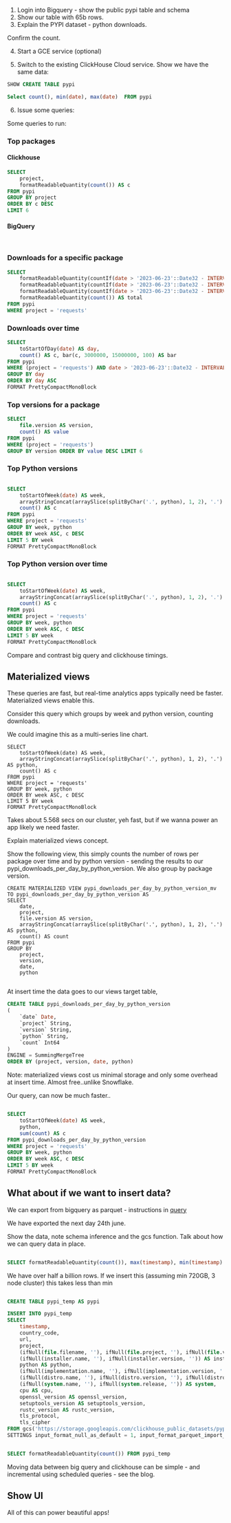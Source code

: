 1. Login into Bigquery - show the public pypi table and schema
2. Show our table with 65b rows.
3. Explain the PYPI dataset - python downloads.

Confirm the count.


4. Start a GCE service (optional)

5. Switch to the existing ClickHouse Cloud service. Show we have the same data:

```sql
SHOW CREATE TABLE pypi

Select count(), min(date), max(date)  FROM pypi

```

6. Issue some queries:

Some queries to run:

### Top packages

#### Clickhouse
```sql
SELECT
    project,
    formatReadableQuantity(count()) AS c
FROM pypi
GROUP BY project
ORDER BY c DESC
LIMIT 6

```

#### BigQuery

```sql



```


### Downloads for a specific package

```sql
SELECT
    formatReadableQuantity(countIf(date > '2023-06-23'::Date32 - INTERVAL 1 DAY)) AS last_day,
    formatReadableQuantity(countIf(date > '2023-06-23'::Date32 - INTERVAL 1 WEEK)) AS last_week,
    formatReadableQuantity(countIf(date > '2023-06-23'::Date32 - INTERVAL 1 MONTH)) AS last_month,
    formatReadableQuantity(count()) AS total
FROM pypi
WHERE project = 'requests'
```

### Downloads over time

```sql
SELECT
    toStartOfDay(date) AS day,
    count() AS c, bar(c, 3000000, 15000000, 100) AS bar
FROM pypi
WHERE (project = 'requests') AND date > '2023-06-23'::Date32 - INTERVAL 1 MONTH
GROUP BY day
ORDER BY day ASC
FORMAT PrettyCompactMonoBlock
```


### Top versions for a package

```sql
SELECT
    file.version AS version,
    count() AS value
FROM pypi
WHERE (project = 'requests') 
GROUP BY version ORDER BY value DESC LIMIT 6

```

### Top Python versions

```sql

SELECT
    toStartOfWeek(date) AS week,
    arrayStringConcat(arraySlice(splitByChar('.', python), 1, 2), '.') AS python,
    count() AS c
FROM pypi
WHERE project = 'requests'
GROUP BY week, python
ORDER BY week ASC, c DESC
LIMIT 5 BY week
FORMAT PrettyCompactMonoBlock

```

### Top Python version over time

```sql

SELECT
    toStartOfWeek(date) AS week,
    arrayStringConcat(arraySlice(splitByChar('.', python), 1, 2), '.') AS python,
    count() AS c
FROM pypi
WHERE project = 'requests'
GROUP BY week, python
ORDER BY week ASC, c DESC
LIMIT 5 BY week
FORMAT PrettyCompactMonoBlock

```

Compare and contrast big query and clickhouse timings.



## Materialized views

These queries are fast, but real-time analytics apps typically need be faster. Materialized views enable this.

Consider this query which groups by week and python version, counting downloads.

We could imagine this as a multi-series line chart.

```
SELECT
    toStartOfWeek(date) AS week,
    arrayStringConcat(arraySlice(splitByChar('.', python), 1, 2), '.') AS python,
    count() AS c
FROM pypi
WHERE project = 'requests'
GROUP BY week, python
ORDER BY week ASC, c DESC
LIMIT 5 BY week
FORMAT PrettyCompactMonoBlock
```

Takes about 5.568 secs on our cluster, yeh fast, but if we wanna power an app likely we need faster.


Explain materialized views concept.


Show the following view, this simply counts the number of rows per package over time and by python version - sending the results to our pypi_downloads_per_day_by_python_version. We also group by package version.


```
CREATE MATERIALIZED VIEW pypi_downloads_per_day_by_python_version_mv TO pypi_downloads_per_day_by_python_version AS
SELECT
    date,
    project,
    file.version AS version,
    arrayStringConcat(arraySlice(splitByChar('.', python), 1, 2), '.') AS python,
    count() AS count
FROM pypi
GROUP BY
    project,
    version,
    date,
    python


```

At insert time the data goes to our views target table,

```sql
CREATE TABLE pypi_downloads_per_day_by_python_version
(
    `date` Date,
    `project` String,
    `version` String,
    `python` String,
    `count` Int64
)
ENGINE = SummingMergeTree
ORDER BY (project, version, date, python)
```


Note: materialized views cost us minimal storage and only some overhead at insert time. Almost free..unlike Snowflake.


Our query, can now be much faster..

```sql

SELECT
    toStartOfWeek(date) AS week,
    python,
    sum(count) AS c
FROM pypi_downloads_per_day_by_python_version
WHERE project = 'requests'
GROUP BY week, python
ORDER BY week ASC, c DESC
LIMIT 5 BY week
FORMAT PrettyCompactMonoBlock

```



## What about if we want to insert data?

We can export from bigquery as parquet - instructions in [query]()

We have exported the next day 24th june.


Show the data, note schema inference and the gcs function. Talk about how we can query data in place.


```sql

SELECT formatReadableQuantity(count()), max(timestamp), min(timestamp) FROM gcs('https://storage.googleapis.com/clickhouse_public_datasets/pypi/file_downloads/2023/06-24-*.parquet')

```

We have over half a billion rows. If we insert this (assuming min 720GB, 3 node cluster) this takes less than min


```sql

CREATE TABLE pypi_temp AS pypi 

INSERT INTO pypi_temp
SELECT
    timestamp,
    country_code,
    url,
    project,
    (ifNull(file.filename, ''), ifNull(file.project, ''), ifNull(file.version, ''), ifNull(file.type, '')) AS file,
    (ifNull(installer.name, ''), ifNull(installer.version, '')) AS installer,
    python AS python,
    (ifNull(implementation.name, ''), ifNull(implementation.version, '')) AS implementation,
    (ifNull(distro.name, ''), ifNull(distro.version, ''), ifNull(distro.id, ''), (ifNull(distro.libc.lib, ''), ifNull(distro.libc.version, ''))) AS distro,
    (ifNull(system.name, ''), ifNull(system.release, '')) AS system,
    cpu AS cpu,
    openssl_version AS openssl_version,
    setuptools_version AS setuptools_version,
    rustc_version AS rustc_version,
    tls_protocol,
    tls_cipher
FROM gcs('https://storage.googleapis.com/clickhouse_public_datasets/pypi/file_downloads/2023/06-24-*.parquet')
SETTINGS input_format_null_as_default = 1, input_format_parquet_import_nested = 1, max_insert_block_size = 100000000, min_insert_block_size_rows = 100000000, min_insert_block_size_bytes = 500000000, parts_to_throw_insert = 50000, max_insert_threads = 16


SELECT formatReadableQuantity(count()) FROM pypi_temp
```

Moving data between big query and clickhouse can be simple - and incremental using scheduled queries - see the blog.

## Show UI

All of this can power beautiful apps!